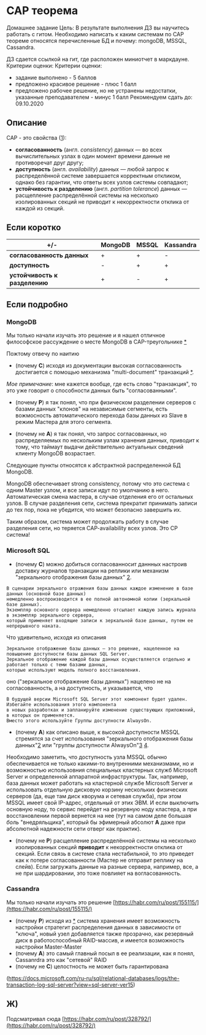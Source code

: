 # CAP теорема

Домашнее задание
Цель: В результате выполнения ДЗ вы научитесь работать с гитом.
Необходимо написать к каким системам по CAP теореме относятся перечисленные БД и почему:
mongoDB, MSSQL, Cassandra.

ДЗ сдается ссылкой на гит, где расположен миниотчет в маркдауне.
Критерии оценки: Критерии оценки:
- задание выполнено - 5 баллов
- предложено красивое решение - плюс 1 балл
- предложено рабочее решение, но не устранены недостатки, указанные преподавателем - минус 1 балл
Рекомендуем сдать до: 09.10.2020


## Описание

CAP - это свойства ([1](https://ru.wikipedia.org/wiki/Теорема_CAP)):
* __согласованность__ (англ. _consistency_) данных — во всех вычислительных узлах в один момент времени данные не противоречат друг другу;
* __доступность__ (англ. _availability_) данных  — любой запрос к распределённой системе завершается корректным откликом, однако без гарантии, что ответы всех узлов системы совпадают;
* __устойчивость к разделению__ (англ. _partition tolerance_) данных — расщепление распределённой системы на несколько изолированных секций не приводит к некорректности отклика от каждой из секций.


## Если коротко


+/- | MongoDB | MSSQL | Kassandra
------------ | -------------| -------------| -------------
__согласованность данных__ | + | + | -
__доступность__ | - | + | +
__устойчивость к разделению__ | + | - | + | 


## Если подробно

### MongoDB

Мы только начали изучать это решение и я нашел отличное философское рассуждение о месте MongoDB в CAP-треугольнике [\*](https://stackoverflow.com/a/44440201) 

Пожтому отвечу по наитию
- (почему __C__) исходя из документации высокая согласованность достигается с помощью механизма "multi-document" транзакций [\*](https://www.mongodb.com/blog/post/multi-document-transactions). 

_Мое примечание_: мне кажется вообще, где есть слово "транзакция", то это уже говорит о способности данных быть "согласованными".

- (почему __P__) я так понял, что при физическом разделении серверов с базами данных "клонов" на независимые сегменты, есть вожмосность автоматического перехода базы данных из Slave в режим Мастера для этого сегмента.  

- (почему не __A__) я так понял, что запрос согласованных, но распределяемых по нескольким узлам хранения данных, приводит к тому, что таймаут выдачи действительно актуальных сведений клиенту MongoDB возрастает.


Следующие пункты относятся к абстрактной распределенной БД MongoDB.

MongoDB обеспечивает strong consistency, потому что это система с одним Master узлом, и все записи идут по умолчанию в него.
Автоматическая смена мастера, в случае отделения его от остальных узлов.
В случае разделения сети, система прекратит принимать записи до тех пор, пока не убедится, что может безопасно завершить их.

Таким образом, система может продолжать работу в случае разделения сети, но теряется CAP-availability всех узлов. Это CP система!


### Microsoft SQL

- (почему __C__) можно добиться  согласованносит даннных настроив доставку журналов транзакции на реплики или механизм "зеркального отображения базы данных" [2](https://docs.microsoft.com/ru-ru/sql/database-engine/database-mirroring/database-mirroring-sql-server?view=sql-server-ver15).

```text
В сценарии зеркального отражения базы данных каждое изменение в базе данных (основной базе данных) 
немедленно воспроизводится в ее полной автономной копии (зеркальной базе данных). 
Экземпляр основного сервера немедленно отсылает каждую запись журнала в экземпляр зеркального сервера, 
который применяет входящие записи к зеркальной базе данных, путем ее непрерывного наката. 
```

Что удивительно, исходя из описания

```text
Зеркальное отображение базы данных — это решение, нацеленное на повышение доступности базы данных SQL Server. 
Зеркальное отображение каждой базы данных осуществляется отдельно и работает только с теми базами данных, 
которые используют модель полного восстановления.
```

оно ("зеркальное отображение базы данных") нацелено не на согласованность, а на доступность, и указывается, что 

```text
В будущей версии Microsoft SQL Server этот компонент будет удален. Избегайте использования этого компонента 
в новых разработках и запланируйте изменение существующих приложений, в которых он применяется. 
Вместо этого используйте Группы доступности AlwaysOn.
```

- (почему __A__) как описано выше, к высокой доступности MSSQL стремятся за счет использования "зеркального отображения базы данных"[2](https://docs.microsoft.com/ru-ru/sql/database-engine/database-mirroring/database-mirroring-sql-server?view=sql-server-ver15) или "группы доступности AlwaysOn"[3](https://docs.microsoft.com/ru-ru/sql/database-engine/availability-groups/windows/overview-of-always-on-availability-groups-sql-server?view=sql-server-ver15) [4](https://docs.microsoft.com/ru-ru/sql/database-engine/availability-groups/windows/always-on-availability-groups-sql-server?view=sql-server-ver15). 

Необходимо заметить, что доступность узла MSSQL обычно обеспечивается не только какими-то внутренними механизмами, но и возможностью использовния специальных кластерных служб Microsoft Server и определенной аппаратной инфраструктуры. Так, например, база данных может работать на кластерной службе Microsoft Server и использовать отдельную дисковую корзину нескольких физических серверов (да, еще там диск кворума и сетевая служба), при этом MSSQL имеет свой IP-адрес, отдельный от этих ЭВМ. И если выключить основную ноду, то сервис перейдет на резервную ноду кластера, а при восстановлении первой вернется на нее (тут на самом деле большая _боль_ "внедряльщика", который бы эфимерный абсолют __A__ даже при  абсолютной надежности сети отверг как практик).  

- (почему не __P__) расщепление распределённой системы на несколько изолированных секций __приводит__ к некорректности отклика от секций. Если связь в системе стала нестабильной, то это приведет как к потере согласованности (Мастер не отправит реплику на слейв). Если загружать данные на разные сервера, например, все, а не при шардировании, это тоже повлияет на вогласованность.


### Cassandra

Мы только начали изучать это решение [https://habr.com/ru/post/155115/](https://habr.com/ru/post/155115/)

- (почему __P__) исходя из [\*](https://habr.com/ru/post/155115/) система хранения имеет возможность настройки стратегит распределения данных в зависимости от "ключа", новый узел добавляется также прозрачно, как резервный диск в работоспособный RAID-массив, и имеется возможность настройки Master-Master
- (почему __A__) это самый главный посыл в ее реализации, как я понял, Cassanrdra это как "сетевой" RAID
- (почему не __C__) целостность не может быть гарантирована 




(https://docs.microsoft.com/ru-ru/sql/relational-databases/logs/the-transaction-log-sql-server?view=sql-server-ver15)

## Ж)

Подсматривал сюда [https://habr.com/ru/post/328792/](https://habr.com/ru/post/328792/)

